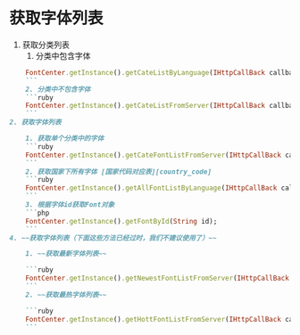 # 获取字体列表
[country_code]: /fontsdk/other/country_code.html

1. 获取分类列表
    1. 分类中包含字体
```ruby
    FontCenter.getInstance().getCateListByLanguage(IHttpCallBack callback, String country)
    ```
    2. 分类中不包含字体
    ```ruby
    FontCenter.getInstance().getCateListFromServer(IHttpCallBack callback, String country)
    ```
2. 获取字体列表

    1. 获取单个分类中的字体
    ```ruby
    FontCenter.getInstance().getCateFontListFromServer(IHttpCallBack callback,String id)
    ```
    2. 获取国家下所有字体 [国家代码对应表][country_code]
    ```ruby
    FontCenter.getInstance().getAllFontListByLanguage(IHttpCallBack callback, String country)
    ```
    3. 根据字体id获取Font对象
    ```php
    FontCenter.getInstance().getFontById(String id);
    ```
4. ~~获取字体列表（下面这些方法已经过时，我们不建议使用了）~~

    1. ~~获取最新字体列表~~

    ```ruby
    FontCenter.getInstance().getNewestFontListFromServer(IHttpCallBack callback)
    ```
    2. ~~获取最热字体列表~~

    ```ruby
    FontCenter.getInstance().getHottFontListFromServer(IHttpCallBack callback)
    ```


